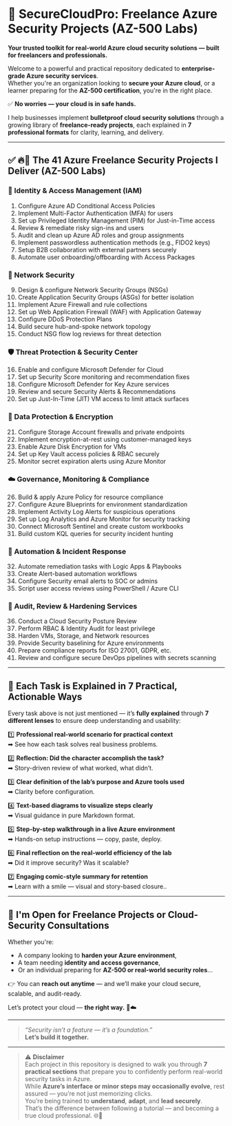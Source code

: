 # 🚀 SecureCloudPro: Freelance Azure Security Projects (AZ-500 Labs)

**Your trusted toolkit for real-world Azure cloud security solutions — built for freelancers and professionals.**

Welcome to a powerful and practical repository dedicated to **enterprise-grade Azure security services**.  
Whether you're an organization looking to **secure your Azure cloud**, or a learner preparing for the **AZ-500 certification**, you're in the right place.

✅ **No worries — your cloud is in safe hands.**

I help businesses implement **bulletproof cloud security solutions** through a growing library of **freelance-ready projects**, each explained in **7 professional formats** for clarity, learning, and delivery.

---

## ✅ 🔥🔐 The 41 Azure Freelance Security Projects I Deliver (AZ-500 Labs)


### 🔐 Identity & Access Management (IAM)
1. Configure Azure AD Conditional Access Policies  
2. Implement Multi-Factor Authentication (MFA) for users  
3. Set up Privileged Identity Management (PIM) for Just-in-Time access  
4. Review & remediate risky sign-ins and users  
5. Audit and clean up Azure AD roles and group assignments  
6. Implement passwordless authentication methods (e.g., FIDO2 keys)  
7. Setup B2B collaboration with external partners securely  
8. Automate user onboarding/offboarding with Access Packages  

### 🧱 Network Security
9. Design & configure Network Security Groups (NSGs)  
10. Create Application Security Groups (ASGs) for better isolation  
11. Implement Azure Firewall and rule collections  
12. Set up Web Application Firewall (WAF) with Application Gateway  
13. Configure DDoS Protection Plans  
14. Build secure hub-and-spoke network topology  
15. Conduct NSG flow log reviews for threat detection  

### 🛡️ Threat Protection & Security Center
16. Enable and configure Microsoft Defender for Cloud  
17. Set up Security Score monitoring and recommendation fixes  
18. Configure Microsoft Defender for Key Azure services  
19. Review and secure Security Alerts & Recommendations  
20. Set up Just-In-Time (JIT) VM access to limit attack surfaces  

### 🔐 Data Protection & Encryption
21. Configure Storage Account firewalls and private endpoints  
22. Implement encryption-at-rest using customer-managed keys  
23. Enable Azure Disk Encryption for VMs  
24. Set up Key Vault access policies & RBAC securely  
25. Monitor secret expiration alerts using Azure Monitor  

### ☁️ Governance, Monitoring & Compliance
26. Build & apply Azure Policy for resource compliance  
27. Configure Azure Blueprints for environment standardization  
28. Implement Activity Log Alerts for suspicious operations  
29. Set up Log Analytics and Azure Monitor for security tracking  
30. Connect Microsoft Sentinel and create custom workbooks  
31. Build custom KQL queries for security incident hunting  

### 🔄 Automation & Incident Response
32. Automate remediation tasks with Logic Apps & Playbooks  
33. Create Alert-based automation workflows  
34. Configure Security email alerts to SOC or admins  
35. Script user access reviews using PowerShell / Azure CLI  

### 🎯 Audit, Review & Hardening Services
36. Conduct a Cloud Security Posture Review  
37. Perform RBAC & Identity Audit for least privilege  
38. Harden VMs, Storage, and Network resources  
39. Provide Security baselining for Azure environments  
40. Prepare compliance reports for ISO 27001, GDPR, etc.  
41. Review and configure secure DevOps pipelines with secrets scanning  

---

## 🔁 Each Task is Explained in 7 Practical, Actionable Ways

Every task above is not just mentioned — it’s **fully explained** through **7 different lenses** to ensure deep understanding and usability:

1️⃣ **Professional real-world scenario for practical context**  
➡ See how each task solves real business problems.

2️⃣ **Reflection: Did the character accomplish the task?**  
➡ Story-driven review of what worked, what didn’t.

3️⃣ **Clear definition of the lab’s purpose and Azure tools used**  
➡ Clarity before configuration.

4️⃣ **Text-based diagrams to visualize steps clearly**  
➡ Visual guidance in pure Markdown format.

5️⃣ **Step-by-step walkthrough in a live Azure environment**  
➡ Hands-on setup instructions — copy, paste, deploy.

6️⃣ **Final reflection on the real-world efficiency of the lab**  
➡ Did it improve security? Was it scalable?

7️⃣ **Engaging comic-style summary for retention**  
➡ Learn with a smile — visual and story-based closure..


---

## 💼 I'm Open for Freelance Projects or Cloud-Security Consultations

Whether you're:
- A company looking to **harden your Azure environment**,
- A team needing **identity and access governance**,
- Or an individual preparing for **AZ-500 or real-world security roles**...

👉 You can **reach out anytime** — and we’ll make your cloud secure, scalable, and audit-ready.  

Let’s protect your cloud — **the right way.** 🔐☁️

---

> _“Security isn’t a feature — it’s a foundation.”_  
> **Let’s build it together.**

---

> ⚠️ **Disclaimer**  
> Each project in this repository is designed to walk you through **7 practical sections** that prepare you to confidently perform real-world security tasks in Azure.  
> While **Azure’s interface or minor steps may occasionally evolve**, rest assured — you’re not just memorizing clicks.  
> You’re being trained to **understand**, **adapt**, and **lead securely**.  
> That’s the difference between following a tutorial — and becoming a true cloud professional. 🌐💪
